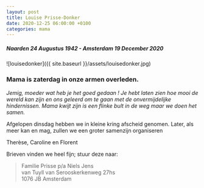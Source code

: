 ```yaml
---
layout: post
title: Louise Prisse-Donker
date: 2020-12-25 06:00:00 +0100
categories: mama
---
```

##### Naarden 24 Augustus 1942 - Amsterdam 19 December 2020

![louisedonker]({{ site.baseurl }}/assets/louisedonker.jpg)  

### Mama is zaterdag in onze armen overleden.

*Jemig, moeder wat heb je het goed gedaan ! Je hebt laten zien hoe mooi de wereld kan zijn en ons geleerd om te gaan met de onvermijdelijke hindernissen. Mama kwijt zijn is een flinke bult in de weg maar we doen het samen.*  

Afgelopen dinsdag hebben we in kleine kring afscheid genomen. Later, als meer kan en mag, zullen we een groter samenzijn organiseren  

Therèse, Caroline en Florent  

Brieven vinden we heel fijn; stuur deze naar:

>Familie Prisse p/a Niels Jens  
van Tuyll van Serooskerkenweg 27hs  
1076 JB Amsterdam  
